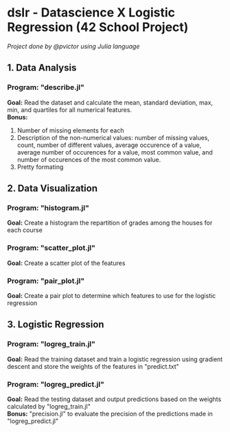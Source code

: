 # dslr - Datascience X Logistic Regression (42 School Project)

*Project done by @pvictor using Julia language*

## 1. Data Analysis
### Program: "describe.jl"
**Goal:** Read the dataset and calculate the mean, standard deviation, max, min, and quartiles for all numerical features.\
**Bonus:** 
1. Number of missing elements for each
2. Description of the non-numerical values: number of missing values, count, number of different values, average occurence of a value, average number of occurences for a value, most common value, and number of occurences of the most common value.
3. Pretty formating

## 2. Data Visualization
### Program: "histogram.jl"
**Goal:** Create a histogram the repartition of grades among the houses for each course
### Program: "scatter_plot.jl"
**Goal:** Create a scatter plot of the features
### Program: "pair_plot.jl"
**Goal:** Create a pair plot to determine which features to use for the logistic regression

## 3. Logistic Regression
### Program: "logreg_train.jl"
**Goal:** Read the training dataset and train a logistic regression using gradient descent and store the weights of the features in "predict.txt"
### Program: "logreg_predict.jl"
**Goal:** Read the testing dataset and output predictions based on the weights calculated by "logreg_train.jl"\
**Bonus:** "precision.jl" to evaluate the precision of the predictions made in "logreg_predict.jl"